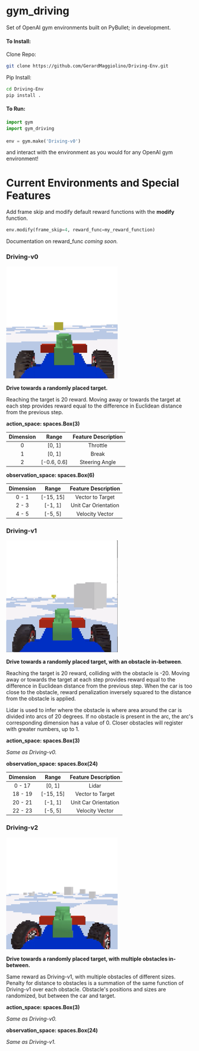 # gym_driving
Set of OpenAI gym environments built on PyBullet; in development. 

#### To Install: 
Clone Repo: 
```bash 
git clone https://github.com/GerardMaggiolino/Driving-Env.git
```
Pip Install: 
```bash
cd Driving-Env
pip install . 
```

#### To Run: 
```python
import gym 
import gym_driving

env = gym.make('Driving-v0')
```
and interact with the environment as you would for any OpenAI gym environment! 

# Current Environments and Special Features 

Add frame skip and modify default reward functions with the **modify** function. 
```python
env.modify(frame_skip=4, reward_func=my_reward_function)
```
Documentation on reward_func *coming soon.* 

### Driving-v0

[<img src="https://github.com/GerardMaggiolino/Driving-Env/blob/master/demo/Driving-v0-Screenshot.png" height=300 width=300>](https://github.com/GerardMaggiolino/Driving-Env/blob/master/demo/Driving-v0-Example.mov)
  
**Drive towards a randomly placed target.** 

Reaching the target is 20 reward. Moving away or towards the target at each step provides
reward equal to the difference in Euclidean distance from the 
previous step.

**action_space: spaces.Box(3)** 

| Dimension | Range | Feature Description | 
| :---: | :---: | :---: |
| 0 | [0, 1] | Throttle | 
| 1 | [0, 1] | Break | 
| 2 | [-0.6, 0.6] | Steering Angle | 

**observation_space: spaces.Box(6)** 

| Dimension | Range | Feature Description | 
| :---: | :---: | :---: |
| 0 - 1 | [-15, 15] | Vector to Target | 
| 2 - 3 | [-1, 1] | Unit Car Orientation | 
| 4 - 5 | [-5, 5] | Velocity Vector | 

### Driving-v1 

[<img src="https://github.com/GerardMaggiolino/Driving-Env/blob/master/demo/Driving-v1-Screenshot.png" height=300 width=300>](https://github.com/GerardMaggiolino/Driving-Env/blob/master/demo/Driving-v1-Example.mov)
  
**Drive towards a randomly placed target, with an obstacle in-between**.

Reaching the target is 20 reward, colliding with the obstacle is
-20. Moving away or towards the target at each step provides
reward equal to the difference in Euclidean distance from the 
previous step. When the car is too close to the obstacle, reward
penalization inversely squared to the distance from the obstacle is
applied. 

Lidar is used to infer where the obstacle is
where area around the car is divided into arcs of 20 degrees. If no
obstacle is present in the arc, the arc's corresponding dimension has a value of
0. Closer obstacles will register with greater numbers, up to 1. 

**action_space: spaces.Box(3)** 

*Same as Driving-v0.*

**observation_space: spaces.Box(24)** 

| Dimension | Range | Feature Description | 
| :---: | :---: | :---: |
| 0 - 17 | [0, 1] | Lidar | 
| 18 - 19 | [-15, 15] | Vector to Target | 
| 20 - 21 | [-1, 1] | Unit Car Orientation | 
| 22 - 23 | [-5, 5] | Velocity Vector | 

### Driving-v2 

[<img src="https://github.com/GerardMaggiolino/Driving-Env/blob/master/demo/Driving-v2-Screenshot.png" height=300 width=300>](https://github.com/GerardMaggiolino/Driving-Env/blob/master/demo/Driving-v2-Example.mov)

**Drive towards a randomly placed target, with multiple obstacles in-between.**

Same reward as Driving-v1, with multiple obstacles of different sizes. Penalty for distance to obstacles is a summation of the same function of Driving-v1 over each obstacle. Obstacle's positions and sizes are randomized, but between the car and target.

**action_space: spaces.Box(3)** 

*Same as Driving-v0.*

**observation_space: spaces.Box(24)** 

*Same as Driving-v1.*
